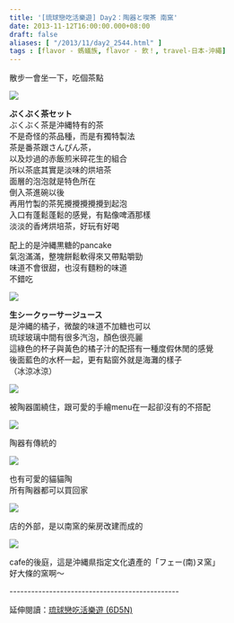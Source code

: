 ```yaml
---
title: '[琉球戀吃活樂遊] Day2：陶器と喫茶 南窯'
date: 2013-11-12T16:00:00.000+08:00
draft: false
aliases: [ "/2013/11/day2_2544.html" ]
tags : [flavor - 螞蟻族, flavor - 飲！, travel-日本-沖繩]
---
```


散步一會坐一下，吃個茶點

![](/images/okinawa2d.jpg)

**ぶくぶく茶セット**  
ぶくぶく茶是沖縄特有的茶  
不是奇怪的茶品種，而是有獨特製法  
茶是番茶跟さんぴん茶，  
以及炒過的赤飯煎米碎花生的組合  
所以茶底其實是淡味的烘培茶  
面層的泡泡就是特色所在  
倒入茶進碗以後  
再用竹製的茶筅攪攪攪攪攪到起泡  
入口有蓬鬆蓬鬆的感覺，有點像啤酒那樣  
淡淡的香烤烘培茶，好玩有好喝  
  
配上的是沖縄黒糖的pancake  
氣泡滿滿，整塊餅鬆軟得來又帶點嚼勁  
味道不會很甜，也沒有麵粉的味道  
不錯吃  

![](/images/okinawa2d1.jpg)

**生シークヮーサージュース**  
是沖縄的橘子，微酸的味道不加糖也可以  
琉球玻璃中間有很多汽泡，顏色很亮麗  
這綠色的杯子與黃色的橘子汁的配搭有一種度假休閒的感覺  
後面藍色的水杯一起，更有點窗外就是海灘的樣子  
（冰涼冰涼）

![](/images/okinawa2d2.jpg)

被陶器圍繞住，跟可愛的手繪menu在一起卻沒有的不搭配

![](/images/okinawa2d3.jpg)

陶器有傳統的

![](/images/okinawa2d4.jpg)

也有可愛的貓貓陶  
所有陶器都可以買回家

![](/images/okinawa2d5.jpg)

店的外部，是以南窯的柴房改建而成的

![](/images/okinawa2d6.jpg)

cafe的後庭，這是沖縄県指定文化遺產的「フェー(南)ヌ窯」  
好大條的窯啊～  
  
\-----------------------------------------------  
  
延伸閱讀：[琉球戀吃活樂遊 (6D5N)](https://hidie.net/okinawa6d5n/)
